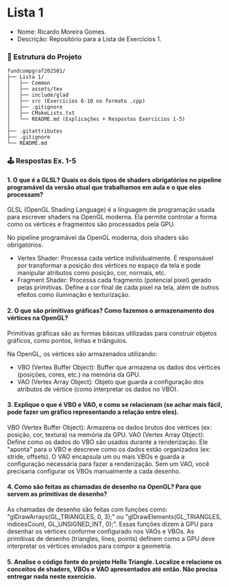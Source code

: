 # Lista 1
- Nome: Ricardo Moreira Gomes.
- Descrição: Repositório para a Lista de Exercícios 1.

### 📁 Estrutura do Projeto
```text
fundcompgraf202501/
├── Lista 1/
│   ├── Common
│   ├── assets/tex
│   ├── include/glad
│   ├── src (Exercícios 6-10 no formato .cpp)
│   ├── .gitignore
│   ├── CMakeLists.txt
│   └── README.md (Explicações + Respostas Exercícios 1-5)
│
├── .gitattributes
├── .gitignore
└── README.md
```

### 🕹️ Respostas Ex. 1-5

#### 1. O que é a GLSL? Quais os dois tipos de shaders obrigatórios no pipeline programável da versão atual que trabalhamos em aula e o que eles processam?
GLSL (OpenGL Shading Language) é a linguagem de programação usada para escrever shaders na OpenGL moderna. Ela permite controlar a forma como os vértices e fragmentos são processados pela GPU.

No pipeline programável da OpenGL moderna, dois shaders são obrigatórios:
* Vertex Shader: Processa cada vértice individualmente. É responsável por transformar a posição dos vértices no espaço da tela e pode manipular atributos como posição, cor, normais, etc.
* Fragment Shader: Processa cada fragmento (potencial pixel) gerado pelas primitivas. Define a cor final de cada pixel na tela, além de outros efeitos como iluminação e texturização.

#### 2. O que são primitivas gráficas? Como fazemos o armazenamento dos vértices na OpenGL?
Primitivas gráficas são as formas básicas utilizadas para construir objetos gráficos, como pontos, linhas e triângulos.

Na OpenGL, os vértices são armazenados utilizando:
* VBO (Vertex Buffer Object): Buffer que armazena os dados dos vértices (posições, cores, etc.) na memória da GPU.
* VAO (Vertex Array Object): Objeto que guarda a configuração dos atributos de vértice (como interpretar os dados no VBO).

#### 3. Explique o que é VBO e VAO, e como se relacionam (se achar mais fácil, pode fazer um gráfico representando a relação entre eles).
VBO (Vertex Buffer Object): Armazena os dados brutos dos vértices (ex: posição, cor, textura) na memória da GPU. VAO (Vertex Array Object): Define como os dados do VBO são usados durante a renderização. Ele "aponta" para o VBO e descreve como os dados estão organizados (ex: stride, offsets). O VAO encapsula um ou mais VBOs e guarda a configuração necessária para fazer a renderização. Sem um VAO, você precisaria configurar os VBOs manualmente a cada desenho.

#### 4. Como são feitas as chamadas de desenho na OpenGL? Para que servem as primitivas de desenho?
As chamadas de desenho são feitas com funções como: "glDrawArrays(GL_TRIANGLES, 0, 3);" ou "glDrawElements(GL_TRIANGLES, indicesCount, GL_UNSIGNED_INT, 0);". Essas funções dizem à GPU para desenhar os vértices conforme configurado nos VAOs e VBOs. As primitivas de desenho (triangles, lines, points) definem como a GPU deve interpretar os vértices enviados para compor a geometria.

#### 5. Analise o código fonte do projeto Hello Triangle. Localize e relacione os conceitos de shaders, VBOs e VAO apresentados até então. Não precisa entregar nada neste exercício.